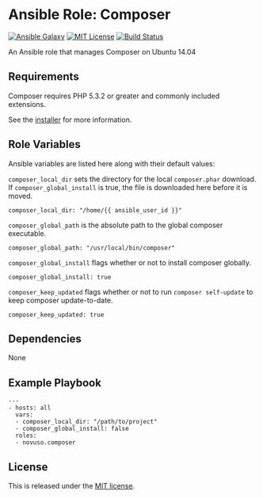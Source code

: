 # Ansible Role: Composer

[![Ansible Galaxy](http://img.shields.io/badge/galaxy-novuso.composer-000000.svg)](https://galaxy.ansible.com/list#/roles/3814)
[![MIT License](http://img.shields.io/badge/license-MIT-003399.svg)](http://opensource.org/licenses/MIT)
[![Build Status](https://travis-ci.org/novuso/ansible-role-composer.svg)](https://travis-ci.org/novuso/ansible-role-composer)

An Ansible role that manages Composer on Ubuntu 14.04

## Requirements

Composer requires PHP 5.3.2 or greater and commonly included extensions.

See the
[installer](https://github.com/composer/getcomposer.org/blob/master/web/installer)
for more information.

## Role Variables

Ansible variables are listed here along with their default values:

`composer_local_dir` sets the directory for the local `composer.phar` download.
If `composer_global_install` is true, the file is downloaded here before it is
moved.

    composer_local_dir: "/home/{{ ansible_user_id }}"

`composer_global_path` is the absolute path to the global composer executable.

    composer_global_path: "/usr/local/bin/composer"

`composer_global_install` flags whether or not to install composer globally.

    composer_global_install: true

`composer_keep_updated` flags whether or not to run `composer self-update` to
keep composer update-to-date.

    composer_keep_updated: true

## Dependencies

None

## Example Playbook

    ---
    - hosts: all
      vars:
      - composer_local_dir: "/path/to/project"
      - composer_global_install: false
      roles:
      - novuso.composer

## License

This is released under the [MIT license](http://opensource.org/licenses/MIT).
